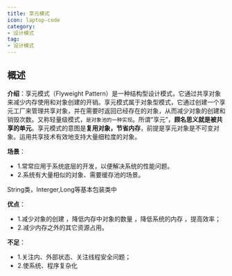 ```yaml
---
title: 享元模式
icon: laptop-code
category:
- 设计模式
tag:
- 设计模式
---
```


## 概述

**介绍**：享元模式（Flyweight Pattern）是一种结构型设计模式，它通过共享对象来减少内存使用和对象创建的开销。享元模式属于对象型模式，它通过创建一个享元工厂来管理共享对象，并在需要时返回已经存在的对象，从而减少对象的创建和销毁次数。又称轻量级模式，`是对象池的一种实现`。所谓“享元”，**顾名思义就是被共享的单元**。享元模式的意图是**复用对象，节省内存**，前提是享元对象是不可变对象。运用共享技术有效地支持大量细粒度的对象。

**场景**：
* 1.常常应用于系统底层的开发，以便解决系统的性能问题。
* 2.系统有大量相似的对象、需要缓存池的场景。

String类，Interger,Long等基本包装类中

**优点**：
* 1.减少对象的创建 ，降低内存中对象的数量 ，降低系统的内存 ，提高效率；
* 2.减少内存之外的其它资源占用。

**不足**：
* 1.关注内、外部状态、关注线程安全问题；
* 2.使系统、程序复杂化

